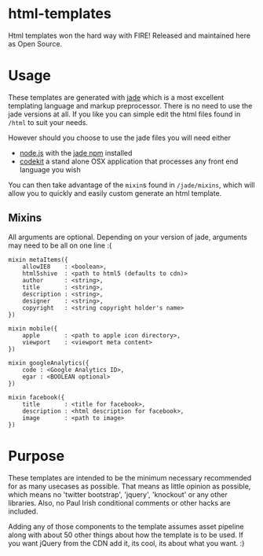 html-templates
==============

Html templates won the hard way with FIRE! Released and maintained here as Open Source.

# Usage

These templates are generated with [jade](http://jade-lang.com/) which is a most excellent templating language and markup preprocessor. There is no need to use the jade versions at all. If you like you can simple edit the html files found in `/html` to suit your needs. 

However should you choose to use the jade files you will need either 
 - [node.js](http://nodejs.org/) with the [jade npm](https://npmjs.org/package/jade) installed
 - [codekit](http://incident57.com/codekit/) a stand alone OSX application that processes any front end language you wish

You can then take advantage of the `mixin`s found in `/jade/mixins`, which will allow you to quickly and easily custom generate an html template.

## Mixins

All arguments are optional. Depending on your version of jade, arguments may need to be all on one line :(

	mixin metaItems({
		allowIE8 	: <boolean>,
		html5shive	: <path to html5 (defaults to cdn)>
		author 		: <string>,
		title 		: <string>,
		description : <string>,
		designer 	: <string>,
		copyright 	: <string copyright holder's name>
	})

	mixin mobile({
		apple 		: <path to apple icon directory>,
		viewport 	: <viewport meta content>
	})

	mixin googleAnalytics({
		code : <Google Analytics ID>,
		egar : <BOOLEAN optional>
	})	

	mixin facebook({
		title 		: <title for facebook>,
		description : <html description for facebook>,
		image 		: <path to image>
	})	

# Purpose

These templates are intended to be the minimum necessary recommended for as many usecases as possible. That means as little opinion as possible, which means no 'twitter bootstrap', 'jquery', 'knockout' or any other libraries. Also, no Paul Irish conditional comments or other hacks are included.

Adding any of those components to the template assumes asset pipeline along with about 50 other things about how the template is to be used. If you want jQuery from the CDN add it, its cool, its about what you want. :)




